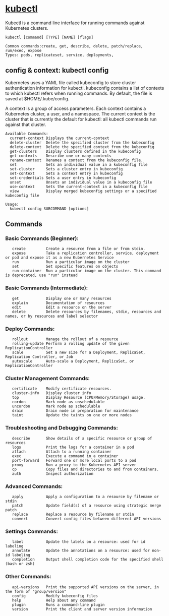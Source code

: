 # [kubectl](https://kubernetes.io/docs/reference/kubectl/)
Kubectl is a command line interface for running commands against Kubernetes clusters.
```
kubectl [command] [TYPE] [NAME] [flags]

Common commands:create, get, describe, delete, patch/replace, run/exec, expose
Types: pods, replicateset, service, deployments,
```

## config & context: kubectl config
Kubernetes uses a YAML file called kubeconfig to store cluster authentication information for kubectl. kubeconfig contains a list of contexts to which kubectl refers when running commands. By default, the file is saved at $HOME/.kube/config.

A context is a group of access parameters. Each context contains a Kubernetes cluster, a user, and a namespace. The current context is the cluster that is currently the default for kubectl: all kubectl commands run against that cluster.
```
Available Commands:
  current-context Displays the current-context
  delete-cluster  Delete the specified cluster from the kubeconfig
  delete-context  Delete the specified context from the kubeconfig
  get-clusters    Display clusters defined in the kubeconfig
  get-contexts    Describe one or many contexts
  rename-context  Renames a context from the kubeconfig file.
  set             Sets an individual value in a kubeconfig file
  set-cluster     Sets a cluster entry in kubeconfig
  set-context     Sets a context entry in kubeconfig
  set-credentials Sets a user entry in kubeconfig
  unset           Unsets an individual value in a kubeconfig file
  use-context     Sets the current-context in a kubeconfig file
  view            Display merged kubeconfig settings or a specified kubeconfig file

Usage:
  kubectl config SUBCOMMAND [options]
```


## Commands
### Basic Commands (Beginner):
```
   create         Create a resource from a file or from stdin.
   expose         Take a replication controller, service, deployment or pod and expose it as a new Kubernetes Service
   run            Run a particular image on the cluster
   set            Set specific features on objects
   run-container  Run a particular image on the cluster. This command is deprecated, use "run" instead
```
### Basic Commands (Intermediate):
```
   get            Display one or many resources
   explain        Documentation of resources
   edit           Edit a resource on the server
   delete         Delete resources by filenames, stdin, resources and names, or by resources and label selector
```
### Deploy Commands:
```
   rollout        Manage the rollout of a resource
   rolling-update Perform a rolling update of the given ReplicationController
   scale          Set a new size for a Deployment, ReplicaSet, Replication Controller, or Job
   autoscale      Auto-scale a Deployment, ReplicaSet, or ReplicationController
```
### Cluster Management Commands:
```
   certificate    Modify certificate resources.
   cluster-info   Display cluster info
   top            Display Resource (CPU/Memory/Storage) usage.
   cordon         Mark node as unschedulable
   uncordon       Mark node as schedulable
   drain          Drain node in preparation for maintenance
   taint          Update the taints on one or more nodes
```
### Troubleshooting and Debugging Commands:
```
   describe       Show details of a specific resource or group of resources
   logs           Print the logs for a container in a pod
   attach         Attach to a running container
   exec           Execute a command in a container
   port-forward   Forward one or more local ports to a pod
   proxy          Run a proxy to the Kubernetes API server
   cp             Copy files and directories to and from containers.
   auth           Inspect authorization
```
### Advanced Commands:
```
   apply          Apply a configuration to a resource by filename or stdin
   patch          Update field(s) of a resource using strategic merge patch
   replace        Replace a resource by filename or stdin
   convert        Convert config files between different API versions
```
### Settings Commands:
```
   label          Update the labels on a resource: used for id labeling
   annotate       Update the annotations on a resource: used for non-id labeling
   completion     Output shell completion code for the specified shell (bash or zsh)
```
### Other Commands:
```
   api-versions   Print the supported API versions on the server, in the form of "group/version"
   config         Modify kubeconfig files
   help           Help about any command
   plugin         Runs a command-line plugin
   version        Print the client and server version information
```
